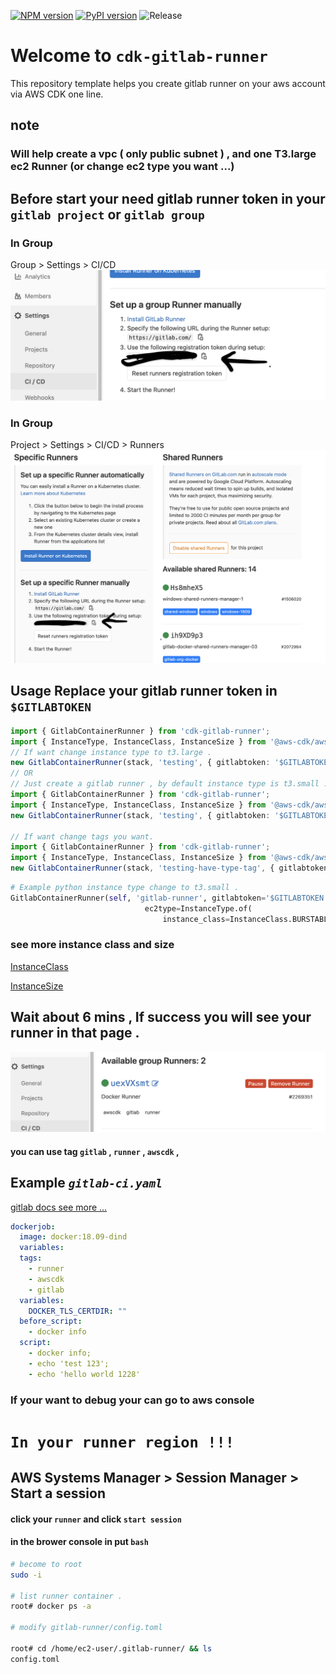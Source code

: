[![NPM version](https://badge.fury.io/js/cdk-gitlab-runner.svg)](https://badge.fury.io/js/cdk-gitlab-runner)
[![PyPI version](https://badge.fury.io/py/cdk-gitlab-runner.svg)](https://badge.fury.io/py/cdk-gitlab-runner)
![Release](https://github.com/guan840912/cdk-gitlab-runner/workflows/Release/badge.svg)
# Welcome to `cdk-gitlab-runner`

This repository template helps you create gitlab runner on your aws account via AWS CDK one line.

## note 
### Will help create a vpc ( only public subnet ) , and one T3.large ec2 Runner (or change ec2 type you want ...)

## Before start your need gitlab runner token in your  `gitlab project` or   `gitlab group`

###  In Group
Group > Settings > CI/CD 
![group](image/group_runner_page.png)

###  In Group
Project > Settings > CI/CD > Runners 
![project](image/project_runner_page.png)

## Usage Replace your gitlab runner token in `$GITLABTOKEN`
```typescript
import { GitlabContainerRunner } from 'cdk-gitlab-runner';
import { InstanceType, InstanceClass, InstanceSize } from '@aws-cdk/aws-ec2';
// If want change instance type to t3.large .
new GitlabContainerRunner(stack, 'testing', { gitlabtoken: '$GITLABTOKEN', ec2type: InstanceType.of(InstanceClass.T2, InstanceSize.LARGE) });
// OR
// Just create a gitlab runner , by default instance type is t3.small .
import { GitlabContainerRunner } from 'cdk-gitlab-runner';
import { InstanceType, InstanceClass, InstanceSize } from '@aws-cdk/aws-ec2';
new GitlabContainerRunner(stack, 'testing', { gitlabtoken: '$GITLABTOKEN' });})

// If want change tags you want.
import { GitlabContainerRunner } from 'cdk-gitlab-runner';
import { InstanceType, InstanceClass, InstanceSize } from '@aws-cdk/aws-ec2';
new GitlabContainerRunner(stack, 'testing-have-type-tag', { gitlabtoken: 'GITLABTOKEN', tag1: 'aa', tag2: 'bb', tag3: 'cc' });
```

```python
# Example python instance type change to t3.small . 
GitlabContainerRunner(self, 'gitlab-runner', gitlabtoken='$GITLABTOKEN',
                              ec2type=InstanceType.of(
                                  instance_class=InstanceClass.BURSTABLE3, instance_size=InstanceSize.SMALL), tag1='aa',tag2='bb',tag3='cc')
```
### see more instance class and size
[InstanceClass](https://docs.aws.amazon.com/cdk/api/latest/docs/@aws-cdk_aws-ec2.InstanceClass.html)

[InstanceSize](https://docs.aws.amazon.com/cdk/api/latest/docs/@aws-cdk_aws-ec2.InstanceSize.html)

## Wait about 6 mins , If success you will see your runner in that page .
![runner](image/group_runner2.png)

#### you can use tag `gitlab` , `runner` , `awscdk`  , 
## Example     _`gitlab-ci.yaml`_  
[gitlab docs see more ...](https://docs.gitlab.com/ee/ci/yaml/README.html)
```yaml
dockerjob:
  image: docker:18.09-dind
  variables:
  tags:
    - runner
    - awscdk
    - gitlab
  variables:
    DOCKER_TLS_CERTDIR: ""
  before_script:
    - docker info
  script:
    - docker info;
    - echo 'test 123';
    - echo 'hello world 1228'
```





### If your want to debug your can go to aws console 
# `In your runner region !!!`
## AWS Systems Manager  >  Session Manager  >  Start a session
#### click your `runner` and click `start session`
#### in the brower console in put `bash` 
```bash
# become to root 
sudo -i 

# list runner container .
root# docker ps -a

# modify gitlab-runner/config.toml

root# cd /home/ec2-user/.gitlab-runner/ && ls 
config.toml

```